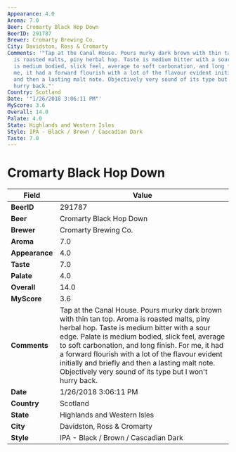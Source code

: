 ```yaml
---
Appearance: 4.0
Aroma: 7.0
Beer: Cromarty Black Hop Down
BeerID: 291787
Brewer: Cromarty Brewing Co.
City: Davidston, Ross & Cromarty
Comments: '"Tap at the Canal House. Pours murky dark brown with thin tan top. Aroma
  is roasted malts, piny herbal hop. Taste is medium bitter with a sour edge. Palate
  is medium bodied, slick feel, average to soft carbonation, and long finish. For
  me, it had a forward flourish with a lot of the flavour evident initially and briefly
  and then a lasting malt note. Objectively very sound of its type but I won&#39;t
  hurry back."'
Country: Scotland
Date: '"1/26/2018 3:06:11 PM"'
MyScore: 3.6
Overall: 14.0
Palate: 4.0
State: Highlands and Western Isles
Style: IPA - Black / Brown / Cascadian Dark
Taste: 7.0
---
```


# Cromarty Black Hop Down

| Field         | Value |
|---------------|-------|
| **BeerID** | 291787 |
| **Beer** | Cromarty Black Hop Down |
| **Brewer** | Cromarty Brewing Co. |
| **Aroma** | 7.0 |
| **Appearance** | 4.0 |
| **Taste** | 7.0 |
| **Palate** | 4.0 |
| **Overall** | 14.0 |
| **MyScore** | 3.6 |
| **Comments** | Tap at the Canal House. Pours murky dark brown with thin tan top. Aroma is roasted malts, piny herbal hop. Taste is medium bitter with a sour edge. Palate is medium bodied, slick feel, average to soft carbonation, and long finish. For me, it had a forward flourish with a lot of the flavour evident initially and briefly and then a lasting malt note. Objectively very sound of its type but I won&#39;t hurry back. |
| **Date** | 1/26/2018 3:06:11 PM |
| **Country** | Scotland |
| **State** | Highlands and Western Isles |
| **City** | Davidston, Ross & Cromarty |
| **Style** | IPA - Black / Brown / Cascadian Dark |
